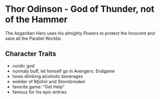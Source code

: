 # Thor Odinson - God of Thunder, not of the Hammer

The Asgardian Hero uses his almighty Powers to protect the Innocent and save all the Parallel Worldsi.

## Character Traits

* nordic god
* normaly buff, let himself go in Avengers: Endgame
* loves drinking alcoholic beverages
* wielder of Mjolnir and Stormbreaker
* favorite game: "Get Help"
* famous for his epic entries
